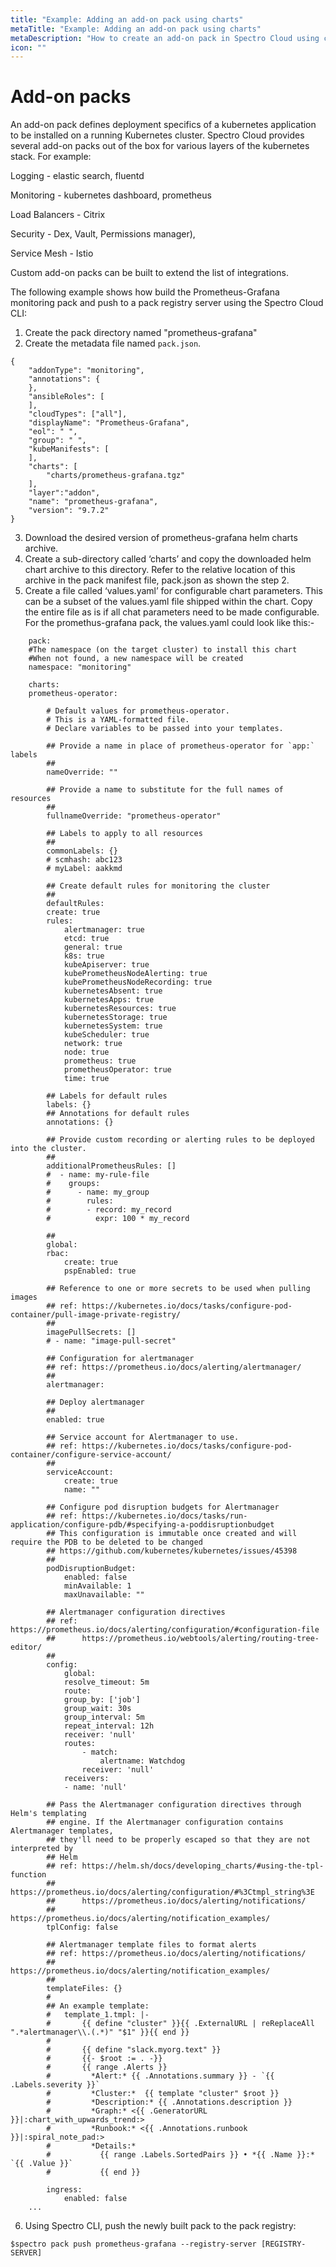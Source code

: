 ```yaml
---
title: "Example: Adding an add-on pack using charts"
metaTitle: "Example: Adding an add-on pack using charts"
metaDescription: "How to create an add-on pack in Spectro Cloud using charts"
icon: ""
---
```


# Add-on packs

An add-on pack defines deployment specifics of a kubernetes application to be installed on a running Kubernetes cluster. Spectro Cloud provides several add-on packs out of the box for various layers of the kubernetes stack. For example:

Logging  - elastic search, fluentd

Monitoring -  kubernetes dashboard, prometheus

Load Balancers - Citrix

Security  - Dex, Vault, Permissions manager), 

Service Mesh - Istio

Custom add-on packs can be built to extend the list of integrations.

The following example shows how build the Prometheus-Grafana monitoring pack and push to a pack registry server using the Spectro Cloud CLI:

1. Create the pack directory named "prometheus-grafana"
2. Create the metadata file named `pack.json`.
```
{
    "addonType": "monitoring",
    "annotations": {
    },
    "ansibleRoles": [
    ],
    "cloudTypes": ["all"],
    "displayName": "Prometheus-Grafana",
    "eol": " ",
    "group": " ",
    "kubeManifests": [
    ],
    "charts": [
        "charts/prometheus-grafana.tgz"
    ],
    "layer":"addon",
    "name": "prometheus-grafana",
    "version": "9.7.2"
}
```

3. Download the desired version of prometheus-grafana helm charts archive.
4. Create a sub-directory called ‘charts’ and copy the downloaded helm chart archive to this directory.  Refer to the relative location of this archive in the pack manifest file, pack.json as shown the step 2.
5. Create a file called ‘values.yaml’ for configurable chart parameters. This can be a subset of the values.yaml file shipped within the chart. Copy the entire file as is if all chat parameters need to be made configurable. For the promethus-grafana pack, the values.yaml could look like this:-
```
    pack:
    #The namespace (on the target cluster) to install this chart
    #When not found, a new namespace will be created
    namespace: "monitoring"

    charts:
    prometheus-operator:

        # Default values for prometheus-operator.
        # This is a YAML-formatted file.
        # Declare variables to be passed into your templates.

        ## Provide a name in place of prometheus-operator for `app:` labels
        ##
        nameOverride: ""

        ## Provide a name to substitute for the full names of resources
        ##
        fullnameOverride: "prometheus-operator"

        ## Labels to apply to all resources
        ##
        commonLabels: {}
        # scmhash: abc123
        # myLabel: aakkmd

        ## Create default rules for monitoring the cluster
        ##
        defaultRules:
        create: true
        rules:
            alertmanager: true
            etcd: true
            general: true
            k8s: true
            kubeApiserver: true
            kubePrometheusNodeAlerting: true
            kubePrometheusNodeRecording: true
            kubernetesAbsent: true
            kubernetesApps: true
            kubernetesResources: true
            kubernetesStorage: true
            kubernetesSystem: true
            kubeScheduler: true
            network: true
            node: true
            prometheus: true
            prometheusOperator: true
            time: true

        ## Labels for default rules
        labels: {}
        ## Annotations for default rules
        annotations: {}

        ## Provide custom recording or alerting rules to be deployed into the cluster.
        ##
        additionalPrometheusRules: []
        #  - name: my-rule-file
        #    groups:
        #      - name: my_group
        #        rules:
        #        - record: my_record
        #          expr: 100 * my_record

        ##
        global:
        rbac:
            create: true
            pspEnabled: true

        ## Reference to one or more secrets to be used when pulling images
        ## ref: https://kubernetes.io/docs/tasks/configure-pod-container/pull-image-private-registry/
        ##
        imagePullSecrets: []
        # - name: "image-pull-secret"

        ## Configuration for alertmanager
        ## ref: https://prometheus.io/docs/alerting/alertmanager/
        ##
        alertmanager:

        ## Deploy alertmanager
        ##
        enabled: true

        ## Service account for Alertmanager to use.
        ## ref: https://kubernetes.io/docs/tasks/configure-pod-container/configure-service-account/
        ##
        serviceAccount:
            create: true
            name: ""

        ## Configure pod disruption budgets for Alertmanager
        ## ref: https://kubernetes.io/docs/tasks/run-application/configure-pdb/#specifying-a-poddisruptionbudget
        ## This configuration is immutable once created and will require the PDB to be deleted to be changed
        ## https://github.com/kubernetes/kubernetes/issues/45398
        ##
        podDisruptionBudget:
            enabled: false
            minAvailable: 1
            maxUnavailable: ""

        ## Alertmanager configuration directives
        ## ref: https://prometheus.io/docs/alerting/configuration/#configuration-file
        ##      https://prometheus.io/webtools/alerting/routing-tree-editor/
        ##
        config:
            global:
            resolve_timeout: 5m
            route:
            group_by: ['job']
            group_wait: 30s
            group_interval: 5m
            repeat_interval: 12h
            receiver: 'null'
            routes:
                - match:
                    alertname: Watchdog
                receiver: 'null'
            receivers:
            - name: 'null'

        ## Pass the Alertmanager configuration directives through Helm's templating
        ## engine. If the Alertmanager configuration contains Alertmanager templates,
        ## they'll need to be properly escaped so that they are not interpreted by
        ## Helm
        ## ref: https://helm.sh/docs/developing_charts/#using-the-tpl-function
        ##      https://prometheus.io/docs/alerting/configuration/#%3Ctmpl_string%3E
        ##      https://prometheus.io/docs/alerting/notifications/
        ##      https://prometheus.io/docs/alerting/notification_examples/
        tplConfig: false

        ## Alertmanager template files to format alerts
        ## ref: https://prometheus.io/docs/alerting/notifications/
        ##      https://prometheus.io/docs/alerting/notification_examples/
        ##
        templateFiles: {}
        #
        ## An example template:
        #   template_1.tmpl: |-
        #       {{ define "cluster" }}{{ .ExternalURL | reReplaceAll ".*alertmanager\\.(.*)" "$1" }}{{ end }}
        #
        #       {{ define "slack.myorg.text" }}
        #       {{- $root := . -}}
        #       {{ range .Alerts }}
        #         *Alert:* {{ .Annotations.summary }} - `{{ .Labels.severity }}`
        #         *Cluster:*  {{ template "cluster" $root }}
        #         *Description:* {{ .Annotations.description }}
        #         *Graph:* <{{ .GeneratorURL }}|:chart_with_upwards_trend:>
        #         *Runbook:* <{{ .Annotations.runbook }}|:spiral_note_pad:>
        #         *Details:*
        #           {{ range .Labels.SortedPairs }} • *{{ .Name }}:* `{{ .Value }}`
        #           {{ end }}

        ingress:
            enabled: false
    ...
```

6. Using Spectro CLI, push the newly built pack to the pack registry:

```
$spectro pack push prometheus-grafana --registry-server [REGISTRY-SERVER]
```
